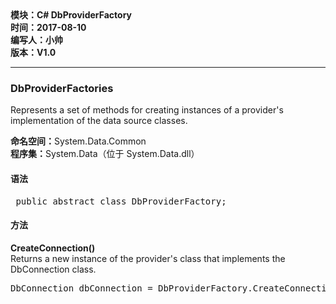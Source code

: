 <!DOCTYPE html>
<html xmlns="http://www.w3.org/1999/xhtml">
<head>
<meta http-equiv="Content-Type" content="text/html; charset=utf-8"/>
    <title>C# 数据库连接模块</title>
</head>
<body>
    <div>
		<strong>
			模块：C# DbProviderFactory<br/>
			时间：2017-08-10<br/>
			编写人：小帅<br/>
			版本：V1.0						
		</strong>
	</div>	
    <hr/>	
	<div>
		<h3>DbProviderFactories</h3>
		<p>Represents a set of methods for creating instances of a provider's implementation of the data source classes.</p>
		<p>
			<strong>命名空间：</strong>System.Data.Common<br/>
			<strong>程序集：</strong>System.Data（位于 System.Data.dll）
		</p>
    </div>
	<div>
		<h4>语法</h4>
		<pre> public abstract class DbProviderFactory;</pre>
	<div>
	<div>
	<h4>方法</h4>
	<div>
		<p>
			<strong>CreateConnection()</strong><br/>
			Returns a new instance of the provider's class that implements the DbConnection class.
		</p>
		<pre>DbConnection dbConnection = DbProviderFactory.CreateConnection()</pre>
	</div>